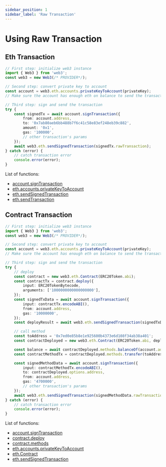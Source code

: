 ```yaml
---
sidebar_position: 1
sidebar_label: 'Raw Transaction'
---
```


# Using Raw Transaction

## Eth Transaction

```ts
// First step: initialize web3 instance
import { Web3 } from 'web3';
const web3 = new Web3(/* PROVIDER*/);

// Second step: convert private key to account
const account = web3.eth.accounts.privateKeyToAccount(privateKey);
// Make sure the account has enough eth on balance to send the transaction

// Third step: sign and send the transaction
try {
	const signedTx = await account.signTransaction({
		from: account.address,
		to: '0x7ab80aeb6bb488b7f6c41c58e83ef248eb39c882',
		amount: '0x1',
		gas: '100000',
		// other transaction's params
	});
	await web3.eth.sendSignedTransaction(signedTx.rawTransaction);
} catch (error) {
	// catch transaction error
	console.error(error);
}
```

List of functions:

-   [account.signTransaction](https://docs.web3js.org/api/web3-eth-accounts/function/signTransaction)
-   [eth.accounts.privateKeyToAccount](https://docs.web3js.org/api/web3-eth-accounts/function/privateKeyToAccount)
-   [eth.sendSignedTransaction](https://docs.web3js.org/api/web3-eth/class/Web3Eth#sendSignedTransaction)
-   [eth.sendTransaction](https://docs.web3js.org/api/web3-eth/class/Web3Eth#sendTransaction)

## Contract Transaction

```ts
// First step: initialize web3 instance
import { Web3 } from 'web3';
const web3 = new Web3(/* PROVIDER*/);

// Second step: convert private key to account
const account = web3.eth.accounts.privateKeyToAccount(privateKey);
// Make sure the account has enough eth on balance to send the transaction

// Third step: sign and send the transaction
try {
	// deploy
	const contract = new web3.eth.Contract(ERC20Token.abi);
	const contractTx = contract.deploy({
		input: ERC20TokenBytecode,
		arguments: ['1000000000000000000'],
	});
	const signedTxData = await account.signTransaction({
		input: contractTx.encodeABI(),
		from: account.address,
		gas: '10000000',
	});
	const deployResult = await web3.eth.sendSignedTransaction(signedTxData.rawTransaction);

	// call method
	const toAddress = '0x7ed0e85b8e1e925600b4373e6d108f34ab38a401';
	const contractDeployed = new web3.eth.Contract(ERC20Token.abi, deployResult.logs[0].address);

	const balance = await contractDeployed.methods.balanceOf(account.address).call();
	const contractMethodTx = contractDeployed.methods.transfer(toAddress, '0x10');

	const signedMethodData = await account.signTransaction({
		input: contractMethodTx.encodeABI(),
		to: contractDeployed.options.address,
		from: account.address,
		gas: '4700000',
		// other transaction's params
	});
	await web3.eth.sendSignedTransaction(signedMethodData.rawTransaction);
} catch (error) {
	// catch transaction error
	console.error(error);
}
```

List of functions:

-   [account.signTransaction](https://docs.web3js.org/api/web3-eth-accounts/function/signTransaction)
-   [contract.deploy](https://docs.web3js.org/api/web3-eth-contract/class/Contract#deploy)
-   [contract.methods](https://docs.web3js.org/api/web3-eth-contract/class/Contract#methods)
-   [eth.accounts.privateKeyToAccount](https://docs.web3js.org/api/web3-eth-accounts/function/privateKeyToAccount)
-   [eth.Contract](https://docs.web3js.org/api/web3-eth-contract/class/Contract)
-   [eth.sendSignedTransaction](https://docs.web3js.org/api/web3-eth/class/Web3Eth#sendSignedTransaction)
